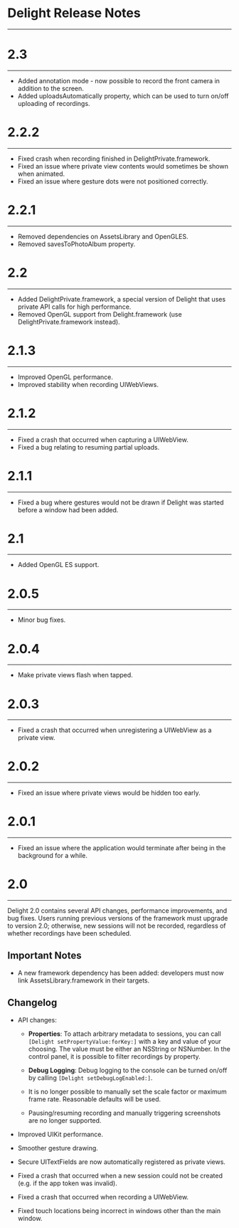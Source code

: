 Delight Release Notes
=====================
___

2.3
===
---

* Added annotation mode - now possible to record the front camera in addition to the screen.
* Added uploadsAutomatically property, which can be used to turn on/off uploading of recordings.

2.2.2
=====
---

* Fixed crash when recording finished in DelightPrivate.framework.
* Fixed an issue where private view contents would sometimes be shown when animated.
* Fixed an issue where gesture dots were not positioned correctly.

2.2.1
=====
---

* Removed dependencies on AssetsLibrary and OpenGLES.
* Removed savesToPhotoAlbum property.

2.2
===
---

* Added DelightPrivate.framework, a special version of Delight that uses private API calls for high performance.
* Removed OpenGL support from Delight.framework (use DelightPrivate.framework instead).

2.1.3
=====
---

* Improved OpenGL performance.
* Improved stability when recording UIWebViews.

2.1.2
=====
---

* Fixed a crash that occurred when capturing a UIWebView.
* Fixed a bug relating to resuming partial uploads.

2.1.1
=====
---

* Fixed a bug where gestures would not be drawn if Delight was started before a window had been added.

2.1
===
---

* Added OpenGL ES support.

2.0.5
=====
---

* Minor bug fixes.

2.0.4
=====
---

* Make private views flash when tapped.

2.0.3
=====
---

* Fixed a crash that occurred when unregistering a UIWebView as a private view.

2.0.2
=====
---

* Fixed an issue where private views would be hidden too early.

2.0.1
=====
---

* Fixed an issue where the application would terminate after being in the background for a while.

2.0
===
___

Delight 2.0 contains several API changes, performance improvements, and bug fixes. Users running previous versions of the framework must upgrade to version 2.0; otherwise, new sessions will not be recorded, regardless of whether recordings have been scheduled.

Important Notes
---------------

* A new framework dependency has been added: developers must now link AssetsLibrary.framework in their targets.

Changelog
---------

* API changes:
  * **Properties**: To attach arbitrary metadata to sessions, you can call `[Delight setPropertyValue:forKey:]` with a key and value of your choosing. The value must be either an NSString or NSNumber. In the control panel, it is possible to filter recordings by property.

  * **Debug Logging**: Debug logging to the console can be turned on/off by calling `[Delight setDebugLogEnabled:]`.

  * It is no longer possible to manually set the scale factor or maximum frame rate. Reasonable defaults will be used.

  * Pausing/resuming recording and manually triggering screenshots are no longer supported.

* Improved UIKit performance.

* Smoother gesture drawing.

* Secure UITextFields are now automatically registered as private views.

* Fixed a crash that occurred when a new session could not be created (e.g. if the app token was invalid).

* Fixed a crash that occurred when recording a UIWebView.

* Fixed touch locations being incorrect in windows other than the main window.

